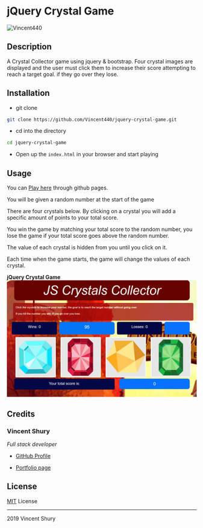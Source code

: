 # jQuery Crystal Game
![Vincent440](https://img.shields.io/github/languages/top/vincent440/jquery-crystal-game)

## Description

A Crystal Collector game using jquery & bootstrap. Four crystal images are displayed and the user must click them to increase their score attempting to reach a target goal. if they go over they lose.

## Installation

* git clone
```bash
git clone https://github.com/Vincent440/jquery-crystal-game.git
```
* cd into the directory

```bash
cd jquery-crystal-game
```

* Open up the `index.html` in your browser and start playing

## Usage 

You can [Play here](https://vincent440.github.io/Unit-4-game/) through github pages.

You will be given a random number at the start of the game

There are four crystals below. By clicking on a crystal you will add a specific amount of points to your total score.

You win the game by matching your total score to the random number,
you lose the game if your total score goes above the random number.

The value of each crystal is hidden from you until you click on it.

Each time when the game starts, the game will change the values of each crystal.

**jQuery Crystal Game**
![Screenshot of game](./screenshot_2020-06-29-js-crystal-collector.png)

## Credits

### Vincent Shury
*Full stack developer*
* [GitHub Profile](https://github.com/Vincent440)

* [Portfolio page](https://www.vshury.com/)

## License

[MIT](./license) License

---
2019 Vincent Shury
